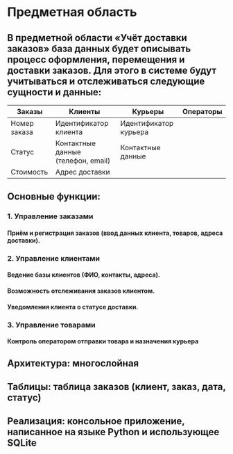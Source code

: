 # Предметная область
## В предметной области «Учёт доставки заказов» база данных будет описывать процесс оформления, перемещения и доставки заказов. Для этого в системе будут учитываться и отслеживаться следующие сущности и данные:
| Заказы | Клиенты | Курьеры | Операторы |
| --- | --- | --- | --- |
| Номер заказа | Идентификатор клиента | Идентификатор курьера | |
| Статус | Контактные данные (телефон, email) | Контактные данные |  |
| Стоимость | Адрес доставки | |
## Основные функции:
### 1. Управление заказами
#### Приём и регистрация заказов (ввод данных клиента, товаров, адреса доставки).
### 2. Управление клиентами
#### Ведение базы клиентов (ФИО, контакты, адреса).
#### Возможность отслеживания заказов клиентом.
#### Уведомления клиента о статусе доставки.
### 3. Управление товарами
#### Контроль оператором отправки товара и назначения курьера
## Архитектура: многослойная
## Таблицы: таблица заказов (клиент, заказ, дата, статус)
## Реализация: консольное приложение, написанное на языке Python и использующее SQLite